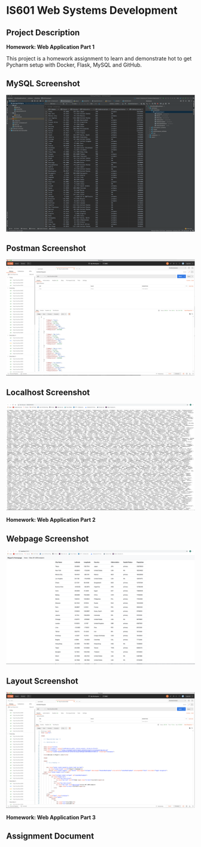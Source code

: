 # IS601 Web Systems Development

## Project Description
**Homework: Web Application Part 1**

This project is a homework assignment to learn and demonstrate hot to get Pycharm setup with Docker, Flask, MySQL and GitHub.

## MySQL Screenshot
![query request output](screenshots/query.png)

## Postman Screenshot
![postman request output](screenshots/postman.png)

## Localhost Screenshot
![postman_request_output](screenshots/localhost.png)

**Homework: Web Application Part 2**

## Webpage Screenshot
![postman_request_output](screenshots/webpage.png)

## Layout Screenshot
![postman_request_output](screenshots/bootstrap.png)

**Homework: Web Application Part 3**

## Assignment Document

